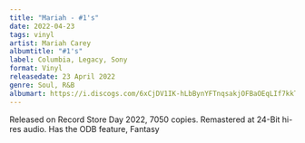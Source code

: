 ```yaml
---
title: "Mariah - #1's"
date: 2022-04-23
tags: vinyl
artist: Mariah Carey
albumtitle: "#1's"
label: Columbia, Legacy, Sony
format: Vinyl
releasedate: 23 April 2022
genre: Soul, R&B
albumart: https://i.discogs.com/6xCjDV1IK-hLbBynYFTnqsakjOFBaOEqLIf7kkTVwow/rs:fit/g:sm/q:90/h:600/w:600/czM6Ly9kaXNjb2dz/LWRhdGFiYXNlLWlt/YWdlcy9SLTIyOTY5/MTY2LTE2NTA2ODY5/NTQtNDU3Ni5qcGVn.jpeg
---
```


Released on Record Store Day 2022, 7050 copies. Remastered at 24-Bit hi-res audio. Has the ODB feature, Fantasy